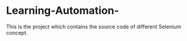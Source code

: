 # Learning-Automation-
This is the project which contains the source code of different Selenium concept. 

